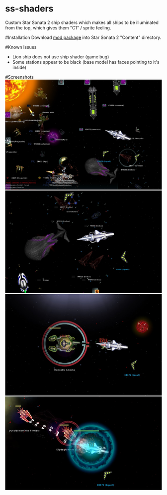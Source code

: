 # ss-shaders

Custom Star Sonata 2 ship shaders which makes all ships to be illuminated from the top, which gives them "C1" / sprite feeling.

#Installation
Download [mod package](https://github.com/amorek/ss-shaders/releases/latest/download/spritelike-shaders.zip) into Star Sonata 2 "Content" directory.

#Known Issues
* Lion ship does not use ship shader (game bug)
* Some stations appear to be black (base model has faces pointing to it's inside)


#Screenshots
![Screenshot 1](images/Screenshot_1.jpg)
![Screenshot 2](images/Screenshot_2.jpg)
![Screenshot 3](images/Screenshot_3.jpg)
![Screenshot 4](images/Screenshot_4.jpg)